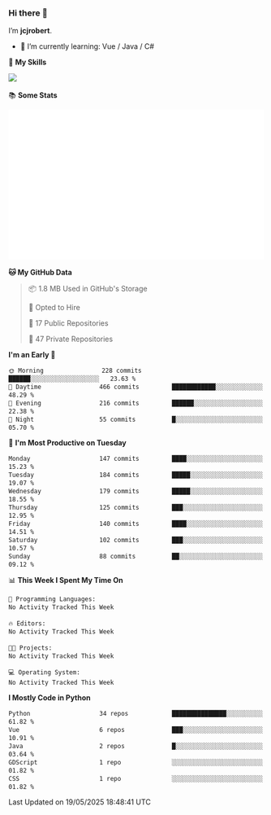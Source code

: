### Hi there 👋

I’m **jcjrobert**.

- 🌱 I’m currently learning: Vue / Java / C#

🌟 **My Skills**

![](https://img.shields.io/badge/-Python-3e74a2?style=flat-square&logo=Python&logoColor=fff)

📚 **Some Stats**

![](https://github.com/jcjrobert/github-stats/blob/master/generated/overview.svg)

<!--START_SECTION:waka-->
**🐱 My GitHub Data** 

> 📦 1.8 MB Used in GitHub's Storage 
 > 
> 💼 Opted to Hire
 > 
> 📜 17 Public Repositories 
 > 
> 🔑 47 Private Repositories 
 > 
**I'm an Early 🐤** 

```text
🌞 Morning                228 commits         ██████░░░░░░░░░░░░░░░░░░░   23.63 % 
🌆 Daytime                466 commits         ████████████░░░░░░░░░░░░░   48.29 % 
🌃 Evening                216 commits         ██████░░░░░░░░░░░░░░░░░░░   22.38 % 
🌙 Night                  55 commits          █░░░░░░░░░░░░░░░░░░░░░░░░   05.70 % 
```
📅 **I'm Most Productive on Tuesday** 

```text
Monday                   147 commits         ████░░░░░░░░░░░░░░░░░░░░░   15.23 % 
Tuesday                  184 commits         █████░░░░░░░░░░░░░░░░░░░░   19.07 % 
Wednesday                179 commits         █████░░░░░░░░░░░░░░░░░░░░   18.55 % 
Thursday                 125 commits         ███░░░░░░░░░░░░░░░░░░░░░░   12.95 % 
Friday                   140 commits         ████░░░░░░░░░░░░░░░░░░░░░   14.51 % 
Saturday                 102 commits         ███░░░░░░░░░░░░░░░░░░░░░░   10.57 % 
Sunday                   88 commits          ██░░░░░░░░░░░░░░░░░░░░░░░   09.12 % 
```


📊 **This Week I Spent My Time On** 

```text
💬 Programming Languages: 
No Activity Tracked This Week

🔥 Editors: 
No Activity Tracked This Week

🐱‍💻 Projects: 
No Activity Tracked This Week

💻 Operating System: 
No Activity Tracked This Week
```

**I Mostly Code in Python** 

```text
Python                   34 repos            ███████████████░░░░░░░░░░   61.82 % 
Vue                      6 repos             ███░░░░░░░░░░░░░░░░░░░░░░   10.91 % 
Java                     2 repos             █░░░░░░░░░░░░░░░░░░░░░░░░   03.64 % 
GDScript                 1 repo              ░░░░░░░░░░░░░░░░░░░░░░░░░   01.82 % 
CSS                      1 repo              ░░░░░░░░░░░░░░░░░░░░░░░░░   01.82 % 
```




 Last Updated on 19/05/2025 18:48:41 UTC
<!--END_SECTION:waka-->
